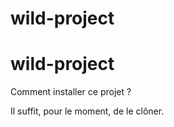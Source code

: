 # wild-project

# wild-project

Comment installer ce projet ?

Il suffit, pour le moment, de le clôner.

